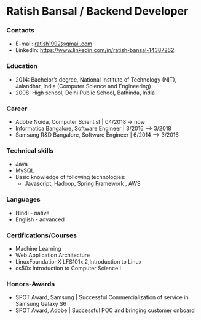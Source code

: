 # Ratish Bansal / Backend Developer

### Contacts
- E-mail: ratish1992@gmail.com
- LinkedIn: https://www.linkedin.com/in/ratish-bansal-14387262

### Education
- 2014: Bachelor’s degree, National Institute of Technology (NIT), Jalandhar, India (Computer Science and Engineering)
- 2008: High school, Delhi Public School, Bathinda, India
 
### Career
- Adobe Noida, Computer Scientist | 04/2018 -> now
- Informatica Bangalore, Software Engineer | 3/2016 –> 3/2018 
- Samsung R&D Bangalore, Software Engineer | 6/2014 –> 3/2016

### Technical skills
   - Java
   - MySQL
 - Basic knowledge of following technologies:
   - Javascript, Hadoop, Spring Framework , AWS

### Languages
 - Hindi - native
 - English - advanced

### Certifications/Courses
- Machine Learning
- Web Application Architecture
- LinuxFoundationX LFS101x.2,Introduction to Linux
- cs50x Introduction to Computer Science I

### Honors-Awards
- SPOT Award, Samsung | Successful Commercialization of service in Samsung Galaxy S6
- SPOT Award, Adobe | Successful POC and bringing customer onboard
